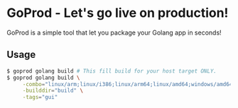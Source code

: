 # GoProd - Let's go live on production!

GoProd is a simple tool that let you package your Golang app in seconds!

## Usage

```bash
$ goprod golang build # This fill build for your host target ONLY.
$ goprod golang build \
     -combo="linux/arm;linux/i386;linux/arm64;linux/amd64;windows/amd64;windows/i386" \
     -builddir="build" \
     -tags="gui"
```
